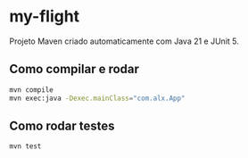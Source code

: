 # my-flight

Projeto Maven criado automaticamente com Java 21 e JUnit 5.

## Como compilar e rodar

```bash
mvn compile
mvn exec:java -Dexec.mainClass="com.alx.App"
```

## Como rodar testes

```bash
mvn test
```


